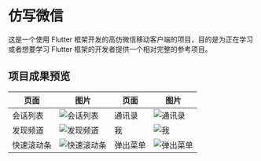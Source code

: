 # 仿写微信

这是一个使用 Flutter 框架开发的高仿微信移动客户端的项目，目的是为正在学习或者想要学习 Flutter 框架的开发者提供一个相对完整的参考项目。



## 项目成果预览

| 页面   |  图片  | 页面   | 图片   |
| -- | -- | -- | -- |
| 会话列表   | ![会话列表](https://images.gitee.com/uploads/images/2019/0415/203447_8e0ff361_10692.jpeg "会话列表")   | 通讯录   |  ![通讯录](https://images.gitee.com/uploads/images/2019/0415/204022_85e4fff3_10692.jpeg "通讯录")  |
| 发现频道   | ![发现频道](https://images.gitee.com/uploads/images/2019/0415/204116_d3795f30_10692.jpeg "发现频道")   | 我   | ![我](https://images.gitee.com/uploads/images/2019/0415/204151_08dac9bf_10692.jpeg "我")   |
| 快速滚动条   |  ![快速滚动条](https://images.gitee.com/uploads/images/2019/0415/204416_d96dc941_10692.jpeg "快速滚动条")  | 弹出菜单   | ![弹出菜单](https://images.gitee.com/uploads/images/2019/0415/204532_df6eda3e_10692.jpeg "弹出菜单")   |


